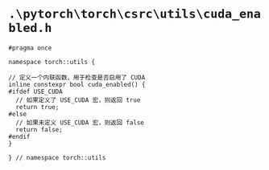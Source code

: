 # `.\pytorch\torch\csrc\utils\cuda_enabled.h`

```
#pragma once

namespace torch::utils {

// 定义一个内联函数，用于检查是否启用了 CUDA
inline constexpr bool cuda_enabled() {
#ifdef USE_CUDA
  // 如果定义了 USE_CUDA 宏，则返回 true
  return true;
#else
  // 如果未定义 USE_CUDA 宏，则返回 false
  return false;
#endif
}

} // namespace torch::utils
```